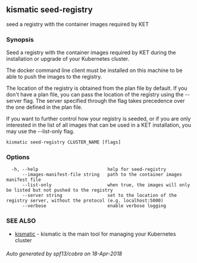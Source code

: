 ## kismatic seed-registry

seed a registry with the container images required by KET

### Synopsis


Seed a registry with the container images required by KET during the installation
or upgrade of your Kubernetes cluster.

The docker command line client must be installed on this machine to be able 
to push the images to the registry.

The location of the registry is obtained from the plan file by default. If you
don't have a plan file, you can pass the location of the registry using the 
--server flag. The server specified through the flag takes precedence over the 
one defined in the plan file.

If you want to further control how your registry is seeded, or if you are only
interested in the list of all images that can be used in a KET installation, you
may use the --list-only flag.


```
kismatic seed-registry CLUSTER_NAME [flags]
```

### Options

```
  -h, --help                          help for seed-registry
      --images-manifest-file string   path to the container images manifest file
      --list-only                     when true, the images will only be listed but not pushed to the registry
      --server string                 set to the location of the registry server, without the protocol (e.g. localhost:5000)
      --verbose                       enable verbose logging
```

### SEE ALSO

* [kismatic](kismatic.md)	 - kismatic is the main tool for managing your Kubernetes cluster

###### Auto generated by spf13/cobra on 18-Apr-2018

